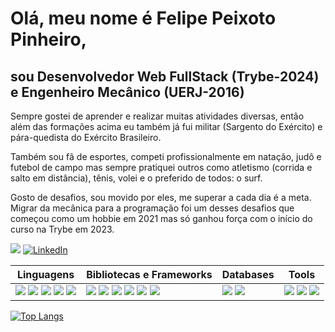 <h1>Olá, meu nome é Felipe Peixoto Pinheiro,</h1>
<h2>sou Desenvolvedor Web FullStack (Trybe-2024) e Engenheiro Mecânico (UERJ-2016)</h2>
<p>Sempre gostei de aprender e realizar muitas atividades diversas, então além das formações acima eu também já fui militar (Sargento do Exército) e pára-quedista do Exército Brasileiro.<p />
<p>Também sou fã de esportes, competi profissionalmente em natação, judô e futebol de campo mas sempre pratiquei outros como atletismo (corrida e salto em distância), tênis, volei e o preferido de todos: o surf.</p>
<p>Gosto de desafios, sou movido por eles, me superar a cada dia é a meta. Migrar da mecânica para a programação foi um desses desafios que começou como um hobbie em 2021 mas só ganhou força com o início do curso na Trybe em 2023.</p>

<p>
<a href="mailto:fepeiuerj@gmail.com" style="display: inline-block;">
  <img src="https://img.shields.io/badge/Gmail-EA4335?style=for-the-badge&logo=gmail&logoColor=white"/>
</a>

<a href="https://www.linkedin.com/in/felipe-peixoto-18016110b/" style="display: inline-block;">
  <img alt="LinkedIn" src="https://img.shields.io/badge/LinkedIn-0077B5?style=for-the-badge&logo=linkedin&logoColor=white" />
</a>
</p>
<table>
  <thead>
    <tr>
      <th>Linguagens</th>
      <th>Bibliotecas e Frameworks</th>
      <th>Databases</th>
      <th>Tools</th>
    </tr>
  </thead>
  <tbody>
    <tr>
      <td>
        <img src="https://img.shields.io/badge/JavaScript-F7DF1E?style=for-the-badge&logo=javascript&logoColor=black"/>
        <img src="https://img.shields.io/badge/TypeScript-007ACC?style=for-the-badge&logo=typescript&logoColor=white"/>
        <img src="https://img.shields.io/badge/Python-FFD43B?style=for-the-badge&logo=python&logoColor=blue"/>
        <img src="https://img.shields.io/badge/HTML-239120?style=for-the-badge&logo=html5&logoColor=white"/>
        <img src="https://img.shields.io/badge/CSS-239120?&style=for-the-badge&logo=css3&logoColor=white"/>
      </td>
      <td>
        <img src="https://img.shields.io/badge/redux-%23593d88.svg?style=for-the-badge&logo=redux&logoColor=white"/>
        <img src="https://img.shields.io/badge/React-20232A?style=for-the-badge&logo=react&logoColor=61DAFB"/>
        <img src="https://img.shields.io/badge/Express%20js-000000?style=for-the-badge&logo=express&logoColor=white"/>
        <img src="https://img.shields.io/badge/Django-092E20?style=for-the-badge&logo=django&logoColor=white"/>
        <img src="https://img.shields.io/badge/flask-%23000.svg?style=for-the-badge&logo=flask&logoColor=white"/>
        <img src="https://img.shields.io/badge/fastapi-109989?style=for-the-badge&logo=FASTAPI&logoColor=white"/>
      </td>
      <td>
        <img src="https://img.shields.io/badge/MySQL-005C84?style=for-the-badge&logo=mysql&logoColor=white"/>
        <img src="https://img.shields.io/badge/MongoDB-4EA94B?style=for-the-badge&logo=mongodb&logoColor=white"/>
      </td>
      <td>
        <img src="https://img.shields.io/badge/Node.js-43853D?style=for-the-badge&logo=node.js&logoColor=white"/>
        <img src="https://img.shields.io/badge/Docker-2CA5E0?style=for-the-badge&logo=docker&logoColor=white"/>
        <img src="https://img.shields.io/badge/JWT-000000?style=for-the-badge&logo=JSON%20web%20tokens&logoColor=white"/>
      </td>
    </tr>
  </tbody>
</table>

[![Top Langs](https://github-readme-stats.vercel.app/api/top-langs/?username=felipepeixototrybe35&layout=compact)](https://github.com/anuraghazra/github-readme-stats)
